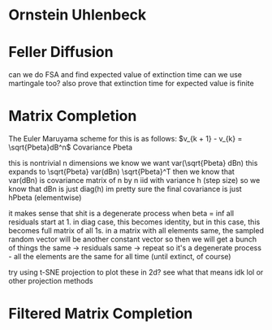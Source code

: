 # Ornstein Uhlenbeck


# Feller Diffusion
can we do FSA and find expected value of extinction time
can we use martingale too?
also prove that extinction time for expected value is finite

# Matrix Completion
The Euler Maruyama scheme for this is as follows:
$v_{k + 1} - v_{k} = \sqrt{Pbeta}dB^n$
Covariance Pbeta

this is nontrivial n dimensions
we know we want var(\sqrt{Pbeta} dBn) 
this expands to
\sqrt{Pbeta} var(dBn) \sqrt{Pbeta}^T
then we know that var(dBn) is covariance matrix of n by n iid with variance h (step size)
so we know that dBn is just diag(h) 
im pretty sure the final covariance is just hPbeta (elementwise)

it makes sense that shit is a degenerate process when beta = inf
all residuals start at 1. in diag case, this becomes identity, but in this case, this becomes
full matrix of all 1s.
in a matrix with all elements same, the sampled random vector will be another constant vector
so then we will get a bunch of things the same -> residuals same -> repeat
so it's a degenerate process - all the elements are the same for all time (until extinct, of course)

try using t-SNE projection to plot these in 2d? see what that means idk lol
or other projection methods

# Filtered Matrix Completion

